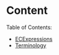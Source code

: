 # Content

Table of Contents:
- [ECExpressions](./ECExpressions.md)
- [Terminology](./Terminology.md)
